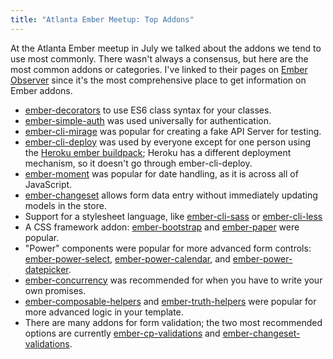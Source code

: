 ```yaml
---
title: "Atlanta Ember Meetup: Top Addons"
---
```


At the Atlanta Ember meetup in July we talked about the addons we tend to use most commonly. There wasn't always a consensus, but here are the most common addons or categories. I've linked to their pages on [Ember Observer](https://www.emberobserver.com/) since it's the most comprehensive place to get information on Ember addons.

- [ember-decorators](https://emberobserver.com/addons/ember-decorators) to use ES6 class syntax for your classes.
- [ember-simple-auth](https://www.emberobserver.com/addons/ember-simple-auth) was used universally for authentication.
- [ember-cli-mirage](https://www.emberobserver.com/addons/ember-cli-mirage) was popular for creating a fake API Server for testing.
- [ember-cli-deploy](https://www.emberobserver.com/addons/ember-cli-deploy) was used by everyone except for one person using the [Heroku ember buildpack](https://github.com/heroku/heroku-buildpack-emberjs); Heroku has a different deployment mechanism, so it doesn't go through ember-cli-deploy.
- [ember-moment](https://www.emberobserver.com/addons/ember-moment) was popular for date handling, as it is across all of JavaScript.
- [ember-changeset](https://www.emberobserver.com/addons/ember-changeset) allows form data entry without immediately updating models in the store.
- Support for a stylesheet language, like [ember-cli-sass](https://www.emberobserver.com/addons/ember-cli-sass) or [ember-cli-less](https://www.emberobserver.com/addons/ember-cli-less)
- A CSS framework addon: [ember-bootstrap](https://www.emberobserver.com/addons/ember-bootstrap) and [ember-paper](https://www.emberobserver.com/addons/ember-paper) were popular.
- "Power" components were popular for more advanced form controls: [ember-power-select](https://www.emberobserver.com/addons/ember-power-select), [ember-power-calendar](https://www.emberobserver.com/addons/ember-power-calendar), and [ember-power-datepicker](https://www.emberobserver.com/addons/ember-power-datepicker).
- [ember-concurrency](https://www.emberobserver.com/addons/ember-power-select) was recommended for when you have to write your own promises.
- [ember-composable-helpers](https://www.emberobserver.com/addons/ember-composable-helpers) and [ember-truth-helpers](https://www.emberobserver.com/addons/ember-truth-helpers) were popular for more advanced logic in your template.
- There are many addons for form validation; the two most recommended options are currently [ember-cp-validations](https://www.emberobserver.com/addons/ember-cp-validations) and [ember-changeset-validations](https://www.emberobserver.com/addons/ember-changeset-validations).

